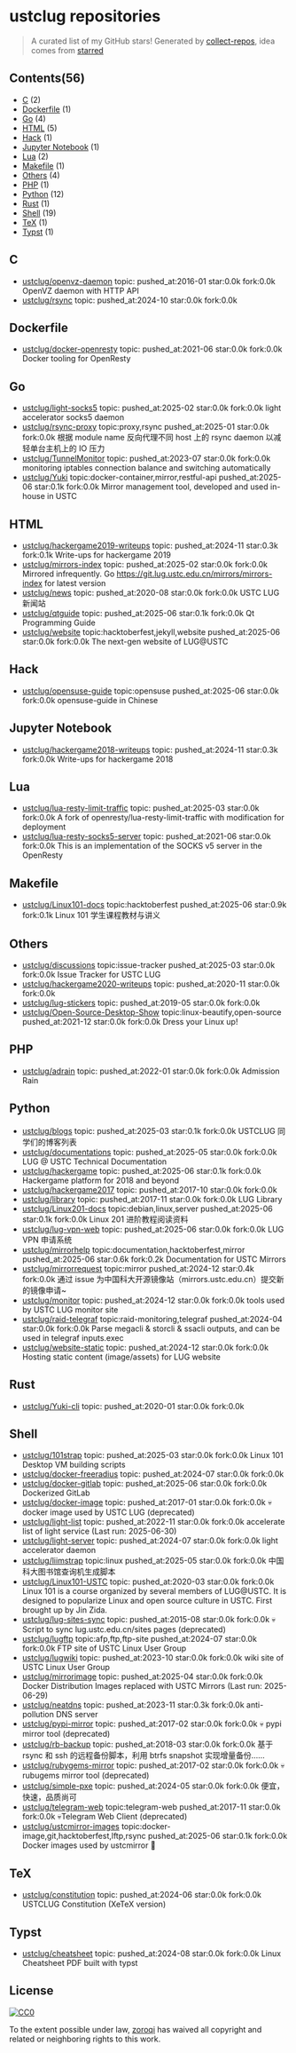 # ustclug repositories


> A curated list of my GitHub stars!  Generated by [collect-repos](https://github.com/zoroqi/collect-repos), idea comes from [starred](https://github.com/maguowei/starred)  


## Contents(56)

- [C](#c) (2)
- [Dockerfile](#dockerfile) (1)
- [Go](#go) (4)
- [HTML](#html) (5)
- [Hack](#hack) (1)
- [Jupyter Notebook](#jupyter-notebook) (1)
- [Lua](#lua) (2)
- [Makefile](#makefile) (1)
- [Others](#others) (4)
- [PHP](#php) (1)
- [Python](#python) (12)
- [Rust](#rust) (1)
- [Shell](#shell) (19)
- [TeX](#tex) (1)
- [Typst](#typst) (1)

## C

- [ustclug/openvz-daemon](https://github.com/ustclug/openvz-daemon) topic: pushed_at:2016-01 star:0.0k fork:0.0k OpenVZ daemon with HTTP API
- [ustclug/rsync](https://github.com/ustclug/rsync) topic: pushed_at:2024-10 star:0.0k fork:0.0k 

## Dockerfile

- [ustclug/docker-openresty](https://github.com/ustclug/docker-openresty) topic: pushed_at:2021-06 star:0.0k fork:0.0k Docker tooling for OpenResty

## Go

- [ustclug/light-socks5](https://github.com/ustclug/light-socks5) topic: pushed_at:2025-02 star:0.0k fork:0.0k light accelerator socks5 daemon
- [ustclug/rsync-proxy](https://github.com/ustclug/rsync-proxy) topic:proxy,rsync pushed_at:2025-01 star:0.0k fork:0.0k 根据 module name 反向代理不同 host 上的 rsync daemon 以减轻单台主机上的 IO 压力
- [ustclug/TunnelMonitor](https://github.com/ustclug/TunnelMonitor) topic: pushed_at:2023-07 star:0.0k fork:0.0k monitoring iptables connection balance and switching automatically
- [ustclug/Yuki](https://github.com/ustclug/Yuki) topic:docker-container,mirror,restful-api pushed_at:2025-06 star:0.1k fork:0.0k Mirror management tool, developed and used in-house in USTC

## HTML

- [ustclug/hackergame2019-writeups](https://github.com/ustclug/hackergame2019-writeups) topic: pushed_at:2024-11 star:0.3k fork:0.1k Write-ups for hackergame 2019
- [ustclug/mirrors-index](https://github.com/ustclug/mirrors-index) topic: pushed_at:2025-02 star:0.0k fork:0.0k Mirrored infrequently. Go https://git.lug.ustc.edu.cn/mirrors/mirrors-index for latest version
- [ustclug/news](https://github.com/ustclug/news) topic: pushed_at:2020-08 star:0.0k fork:0.0k USTC LUG 新闻站
- [ustclug/qtguide](https://github.com/ustclug/qtguide) topic: pushed_at:2025-06 star:0.1k fork:0.0k Qt Programming Guide
- [ustclug/website](https://github.com/ustclug/website) topic:hacktoberfest,jekyll,website pushed_at:2025-06 star:0.0k fork:0.0k The next-gen website of LUG@USTC

## Hack

- [ustclug/opensuse-guide](https://github.com/ustclug/opensuse-guide) topic:opensuse pushed_at:2025-06 star:0.0k fork:0.0k opensuse-guide in Chinese

## Jupyter Notebook

- [ustclug/hackergame2018-writeups](https://github.com/ustclug/hackergame2018-writeups) topic: pushed_at:2024-11 star:0.3k fork:0.0k Write-ups for hackergame 2018

## Lua

- [ustclug/lua-resty-limit-traffic](https://github.com/ustclug/lua-resty-limit-traffic) topic: pushed_at:2025-03 star:0.0k fork:0.0k A fork of openresty/lua-resty-limit-traffic with modification for deployment
- [ustclug/lua-resty-socks5-server](https://github.com/ustclug/lua-resty-socks5-server) topic: pushed_at:2021-06 star:0.0k fork:0.0k This is an implementation of the SOCKS v5 server in the OpenResty

## Makefile

- [ustclug/Linux101-docs](https://github.com/ustclug/Linux101-docs) topic:hacktoberfest pushed_at:2025-06 star:0.9k fork:0.1k Linux 101 学生课程教材与讲义

## Others

- [ustclug/discussions](https://github.com/ustclug/discussions) topic:issue-tracker pushed_at:2025-03 star:0.0k fork:0.0k Issue Tracker for USTC LUG
- [ustclug/hackergame2020-writeups](https://github.com/ustclug/hackergame2020-writeups) topic: pushed_at:2020-11 star:0.0k fork:0.0k 
- [ustclug/lug-stickers](https://github.com/ustclug/lug-stickers) topic: pushed_at:2019-05 star:0.0k fork:0.0k 
- [ustclug/Open-Source-Desktop-Show](https://github.com/ustclug/Open-Source-Desktop-Show) topic:linux-beautify,open-source pushed_at:2021-12 star:0.0k fork:0.0k Dress your Linux up!

## PHP

- [ustclug/adrain](https://github.com/ustclug/adrain) topic: pushed_at:2022-01 star:0.0k fork:0.0k Admission Rain

## Python

- [ustclug/blogs](https://github.com/ustclug/blogs) topic: pushed_at:2025-03 star:0.1k fork:0.0k USTCLUG 同学们的博客列表
- [ustclug/documentations](https://github.com/ustclug/documentations) topic: pushed_at:2025-05 star:0.0k fork:0.0k LUG @ USTC Technical Documentation
- [ustclug/hackergame](https://github.com/ustclug/hackergame) topic: pushed_at:2025-06 star:0.1k fork:0.0k Hackergame platform for 2018 and beyond
- [ustclug/hackergame2017](https://github.com/ustclug/hackergame2017) topic: pushed_at:2017-10 star:0.0k fork:0.0k 
- [ustclug/library](https://github.com/ustclug/library) topic: pushed_at:2017-11 star:0.0k fork:0.0k LUG Library
- [ustclug/Linux201-docs](https://github.com/ustclug/Linux201-docs) topic:debian,linux,server pushed_at:2025-06 star:0.1k fork:0.0k Linux 201 进阶教程阅读资料
- [ustclug/lug-vpn-web](https://github.com/ustclug/lug-vpn-web) topic: pushed_at:2025-06 star:0.0k fork:0.0k LUG VPN 申请系统
- [ustclug/mirrorhelp](https://github.com/ustclug/mirrorhelp) topic:documentation,hacktoberfest,mirror pushed_at:2025-06 star:0.6k fork:0.2k Documentation for USTC Mirrors
- [ustclug/mirrorrequest](https://github.com/ustclug/mirrorrequest) topic:mirror pushed_at:2024-12 star:0.4k fork:0.0k 通过 issue 为中国科大开源镜像站（mirrors.ustc.edu.cn）提交新的镜像申请~
- [ustclug/monitor](https://github.com/ustclug/monitor) topic: pushed_at:2024-12 star:0.0k fork:0.0k tools used by USTC LUG monitor site
- [ustclug/raid-telegraf](https://github.com/ustclug/raid-telegraf) topic:raid-monitoring,telegraf pushed_at:2024-04 star:0.0k fork:0.0k Parse megacli & storcli & ssacli outputs, and can be used in telegraf inputs.exec
- [ustclug/website-static](https://github.com/ustclug/website-static) topic: pushed_at:2024-12 star:0.0k fork:0.0k Hosting static content (image/assets) for LUG website

## Rust

- [ustclug/Yuki-cli](https://github.com/ustclug/Yuki-cli) topic: pushed_at:2020-01 star:0.0k fork:0.0k 

## Shell

- [ustclug/101strap](https://github.com/ustclug/101strap) topic: pushed_at:2025-03 star:0.0k fork:0.0k Linux 101 Desktop VM building scripts
- [ustclug/docker-freeradius](https://github.com/ustclug/docker-freeradius) topic: pushed_at:2024-07 star:0.0k fork:0.0k 
- [ustclug/docker-gitlab](https://github.com/ustclug/docker-gitlab) topic: pushed_at:2025-06 star:0.0k fork:0.0k Dockerized GitLab
- [ustclug/docker-image](https://github.com/ustclug/docker-image) topic: pushed_at:2017-01 star:0.0k fork:0.0k 💀docker image used by USTC LUG (deprecated)
- [ustclug/light-list](https://github.com/ustclug/light-list) topic: pushed_at:2022-11 star:0.0k fork:0.0k accelerate list of light service (Last run: 2025-06-30)
- [ustclug/light-server](https://github.com/ustclug/light-server) topic: pushed_at:2024-07 star:0.0k fork:0.0k light accelerator daemon
- [ustclug/liimstrap](https://github.com/ustclug/liimstrap) topic:linux pushed_at:2025-05 star:0.0k fork:0.0k 中国科大图书馆查询机生成脚本
- [ustclug/Linux101-USTC](https://github.com/ustclug/Linux101-USTC) topic: pushed_at:2020-03 star:0.0k fork:0.0k Linux 101 is a course organized by several members of LUG@USTC. It is designed to popularize Linux and open source culture in USTC. First brought up by Jin Zida.
- [ustclug/lug-sites-sync](https://github.com/ustclug/lug-sites-sync) topic: pushed_at:2015-08 star:0.0k fork:0.0k 💀Script to sync lug.ustc.edu.cn/sites pages (deprecated)
- [ustclug/lugftp](https://github.com/ustclug/lugftp) topic:afp,ftp,ftp-site pushed_at:2024-07 star:0.0k fork:0.0k FTP site of USTC Linux User Group
- [ustclug/lugwiki](https://github.com/ustclug/lugwiki) topic: pushed_at:2023-10 star:0.0k fork:0.0k wiki site of USTC Linux User Group
- [ustclug/mirrorimage](https://github.com/ustclug/mirrorimage) topic: pushed_at:2025-04 star:0.0k fork:0.0k Docker Distribution Images replaced with USTC Mirrors (Last run: 2025-06-29)
- [ustclug/neatdns](https://github.com/ustclug/neatdns) topic: pushed_at:2023-11 star:0.3k fork:0.0k anti-pollution DNS server
- [ustclug/pypi-mirror](https://github.com/ustclug/pypi-mirror) topic: pushed_at:2017-02 star:0.0k fork:0.0k 💀 pypi mirror tool (deprecated)
- [ustclug/rb-backup](https://github.com/ustclug/rb-backup) topic: pushed_at:2018-03 star:0.0k fork:0.0k 基于 rsync 和 ssh 的远程备份脚本，利用 btrfs snapshot 实现增量备份……
- [ustclug/rubygems-mirror](https://github.com/ustclug/rubygems-mirror) topic: pushed_at:2017-02 star:0.0k fork:0.0k 💀 rubugems mirror tool (deprecated)
- [ustclug/simple-pxe](https://github.com/ustclug/simple-pxe) topic: pushed_at:2024-05 star:0.0k fork:0.0k 便宜，快速，品质尚可
- [ustclug/telegram-web](https://github.com/ustclug/telegram-web) topic:telegram-web pushed_at:2017-11 star:0.0k fork:0.0k 💀Telegram Web Client (deprecated)
- [ustclug/ustcmirror-images](https://github.com/ustclug/ustcmirror-images) topic:docker-image,git,hacktoberfest,lftp,rsync pushed_at:2025-06 star:0.1k fork:0.0k Docker images used by ustcmirror :rocket:

## TeX

- [ustclug/constitution](https://github.com/ustclug/constitution) topic: pushed_at:2024-06 star:0.0k fork:0.0k USTCLUG Constitution (XeTeX version)

## Typst

- [ustclug/cheatsheet](https://github.com/ustclug/cheatsheet) topic: pushed_at:2024-08 star:0.0k fork:0.0k Linux Cheatsheet PDF built with typst


## License

[![CC0](http://mirrors.creativecommons.org/presskit/buttons/88x31/svg/cc-zero.svg)](https://creativecommons.org/publicdomain/zero/1.0/)

To the extent possible under law, [zoroqi](https://github.com/zoroqi) has waived all copyright and related or neighboring rights to this work.
